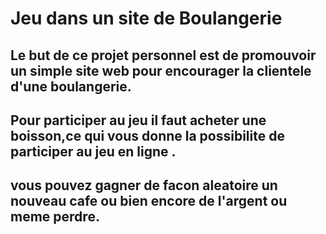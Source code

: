 # Jeu dans un site de Boulangerie
## Le but de ce projet personnel est de promouvoir un simple site web pour encourager la clientele d'une boulangerie.
## Pour participer au jeu il  faut acheter une boisson,ce qui vous donne la possibilite de participer au jeu en ligne .
## vous pouvez gagner de facon aleatoire un nouveau cafe ou bien encore de l'argent ou meme perdre.
